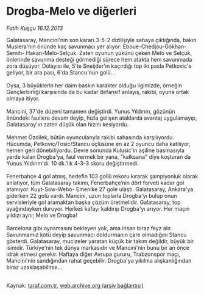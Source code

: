 # Drogba-Melo ve diğerleri

*Fatih Kuşçu 16.12.2013*

<div class="yazi">Galatasaray, Mancini'nin son kararı 3-5-2 dizilişiyle sahaya çıktığında, bakın Muslera'nın önünde kaç savunmacı yer alıyor: Eboue-Chedjou-Gökhan-Semih- Hakan-Melo-Selçuk. Zaten oyunun yükünü çeken Melo ve Selçuk, önlerinde savunma desteği görmediği sürece hem atakta hem savunmada zora düşüyor. Dolayısı ile, 5'te Sneijder'ın kaçırdığı top iki pasla Petkovic'e geliyor, bir ara pası, 6'da Stancu'nun golü...<br/><br/>Oysa, 3 büyüklerin her daim baskın karakter olduğu ligimizde, örneğin Gençlerbirliği karşısında da bu kadar defansif anlayış, rakibi, oyuna ortak olmaya itiyor.<br/><br/>Mancini, 37'de düzeni tamamen değiştirdi. Yunus Yıldırım, gözünün önündeki faullere devam deyip, hızla gelişen ataklarda avantaj uygulamayıp, Galatasaray'ın zaten düşük olan hızını kesiyordu.<br/><br/>Mehmet Özdilek, bütün oyuncularıyla rakibi sahasında karşılıyordu. Hücumda, Petkoviç/Tosic/Stancu üçlüsüne en az 2 oyuncu daha katılıyor, hemen geri dönebiliyordu. Devre sonunda Kulusic'in aşiline basmasıyla yerde kalan Drogba'ya, faul vermek bir yana, "kalksana" diye koşturan da Yunus Yıldırım'dı. 10 dk.’lık 4-3-3 skoru değiştirmedi.<br/><br/>Fenerbahçe 4 gol atmış, hedefin 103 gollü rekoru kırarak şampiyonluk olarak anlatıyor, tüm Galatasaray takımı, Fenerbahçe’nin dört forveti kadar gol atamıyor. Kuyt-Sow-Webo- Emenike 27 gole ulaştı. Galatasaray, Ankara'ya giderken 22 golü vardı. Mancini, uzun toplarla Drogba'yı bulup onun servisleriyle gol aramaktan başka çözüm üretmelidir. Galatasaray, top ayağındayken duruyor. Herkes kafayı kaldırıp Drogba'yı arıyor. Her maçın yıldızı aynı; Melo ve Drogba!<br/><br/>Barcelona gibi oynamasını bekleyen yok, ama insan biraz feyz alır. Savunmamız kötü deyip savunmacı doldurmanın çare olmadığını Stancu gösterdi. Galatasaray, mucizeler yaratan küçük bir takım değildir, büyük bir isimdir. Türkiye'nin tek dünya markasıdır ve Mancini'nin bunu bir an önce idrak etmesi gerekir. Haftaya diğer Avrupa gururu, Trabzonspor maçı, Mancini'nin sandığından rahat geçebilir. Drogba'ya yıkılma alışkanlığından biraz uzaklaşabilirse...<br/><br/>
</div>

Kaynak: [taraf.com.tr](http://www.taraf.com.tr:80/fatih-kuscu/makale-drogba-melo-ve-digerleri.htm), [web.archive.org (arşiv bağlantısı)](http://web.archive.org/web/20131225051942/http://www.taraf.com.tr:80/fatih-kuscu/makale-drogba-melo-ve-digerleri.htm)
